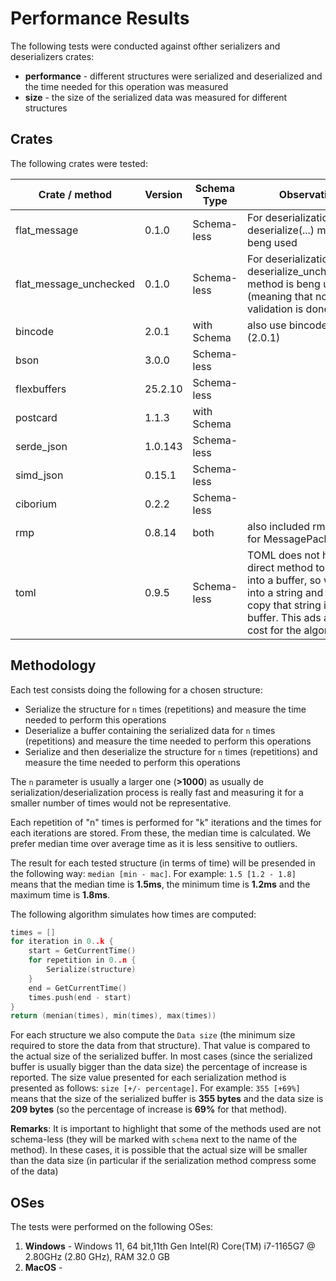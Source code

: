 # Performance Results

The following tests were conducted against ofther serializers and deserializers crates:
* **performance** - different structures were serialized and deserialized and the time needed for this operation was measured
* **size** - the size of the serialized data was measured for different structures


## Crates

The following crates were tested:

| Crate / method         | Version | Schema Type | Observation                                                                                                                                                              |
| ---------------------- | ------- | ----------- | ------------------------------------------------------------------------------------------------------------------------------------------------------------------------ |
| flat_message           | 0.1.0   | Schema-less | For deserialization the deserialize(...) method is beng used                                                                                                             |
| flat_message_unchecked | 0.1.0   | Schema-less | For deserialization the deserialize_unchecked(...) method is beng used (meaning that no validation is done)                                                              |
| bincode                | 2.0.1   | with Schema | also use bincode_derive (2.0.1)                                                                                                                                          |
| bson                   | 3.0.0   | Schema-less |                                                                                                                                                                          |
| flexbuffers            | 25.2.10 | Schema-less |                                                                                                                                                                          |
| postcard               | 1.1.3   | with Schema |                                                                                                                                                                          |
| serde_json             | 1.0.143 | Schema-less |                                                                                                                                                                          |
| simd_json              | 0.15.1  | Schema-less |                                                                                                                                                                          |
| ciborium               | 0.2.2   | Schema-less |                                                                                                                                                                          |
| rmp                    | 0.8.14  | both        | also included rmp-serde for MessagePack (v1.3.0)                                                                                                                         |
| toml                   | 0.9.5   | Schema-less | TOML does not have a direct method to write into a buffer, so we write into a string and then copy that string into a buffer. This ads aditional cost for the algorithm. |


## Methodology

Each test consists doing the following for a chosen structure:
* Serialize the structure for `n` times (repetitions) and measure the time needed to perform this operations
* Deserialize a buffer containing the serialized data for `n` times (repetitions) and measure the time needed to perform this operations
* Serialize and then deserialize the structure for `n` times (repetitions) and measure the time needed to perform this operations

The `n` parameter is usually a larger one (**>1000**) as usually de serialization/deserialization process is really fast and measuring it for a smaller number of times would not be representative.

Each repetition of "n" times is performed for "k" iterations and the times for each iterations are stored. From these, the median time is calculated. We prefer median time over average time as it is less sensitive to outliers.

The result for each tested structure (in terms of time) will be presended in the following way: `median [min - mac]`. For example: `1.5 [1.2 - 1.8]` means that the median time is **1.5ms**, the minimum time is **1.2ms** and the maximum time is **1.8ms**.

The following algorithm simulates how times are computed:

```cpp
times = []
for iteration in 0..k {
    start = GetCurrentTime()
    for repetition in 0..n {
        Serialize(structure)
    }
    end = GetCurrentTime()
    times.push(end - start)
}
return (menian(times), min(times), max(times))
```
For each structure we also compute the `Data size` (the minimum size required to store the data from that structure). That value is compared to the actual size of the serialized buffer. In most cases (since the serialized buffer is usually bigger than the data size) the percentage of increase is reported. The size value presented for each serialization method is presented as follows: `size [+/- percentage]`. For example: `355 [+69%]` means that the size of the serialized buffer is **355 bytes** and the data size is **209 bytes** (so the percentage of increase is **69%** for that method).

**Remarks**: It is important to highlight that some of the methods used are not schema-less (they will be marked with `schema` next to the name of the method). In these cases, it is possible that the actual size will be smaller than the data size (in particular if the serialization method compress some of the data)

## OSes

The tests were performed on the following OSes:
1. **Windows** - Windows 11, 64 bit,11th Gen Intel(R) Core(TM) i7-1165G7 @ 2.80GHz (2.80 GHz), RAM 32.0 GB 
2. **MacOS** - 


